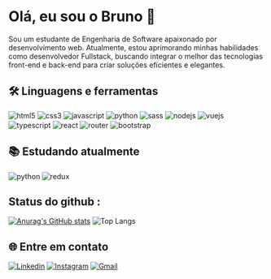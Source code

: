 # Olá, eu sou o Bruno 👋 <br>
Sou um estudante de Engenharia de Software apaixonado por desenvolvimento web. Atualmente, estou aprimorando minhas habilidades como desenvolvedor Fullstack, buscando integrar o melhor das tecnologias front-end e back-end para criar soluções eficientes e elegantes.

## 🛠️ Linguagens e ferramentas
<div style="display: inline_block">
  <img align="center" alt="html5" src="https://img.shields.io/badge/HTML5-E34F26?style=for-the-badge&logo=html5&logoColor=white"/>
  <img align="center" alt="css3" src="https://img.shields.io/badge/CSS3-1572B6?style=for-the-badge&logo=css3&logoColor=white"/>
  <img align="center" alt="javascript" src="https://img.shields.io/badge/JavaScript-323330?style=for-the-badge&logo=javascript&logoColor=F7DF1E"/>
  <img align="center" alt="python" src="https://img.shields.io/badge/Python-14354C?style=for-the-badge&logo=python&logoColor=white"/>
  <img align="center" alt="sass" src="https://img.shields.io/badge/Sass-CC6699?style=for-the-badge&logo=sass&logoColor=white"/>
  <img align="center" alt="nodejs" src="https://img.shields.io/badge/Node.js-43853D?style=for-the-badge&logo=node.js&logoColor=white"/>
  <img align="center" alt="vuejs" src="https://img.shields.io/badge/Vue.js-35495E?style=for-the-badge&logo=vue.js&logoColor=4FC08D"/>
  <img align="center" alt="typescript" src="https://img.shields.io/badge/TypeScript-007ACC?style=for-the-badge&logo=typescript&logoColor=white"/>
  <img align="center" alt="react" src="https://img.shields.io/badge/React-20232A?style=for-the-badge&logo=react&logoColor=61DAFB"/>
  <img align="center" alt="router" src="https://img.shields.io/badge/React_Router-CA4245?style=for-the-badge&logo=react-router&logoColor=white"/>
  <img align="center" alt="bootstrap" src="https://img.shields.io/badge/Bootstrap-563D7C?style=for-the-badge&logo=bootstrap&logoColor=white"/>
</div>

## 📚 Estudando atualmente
<div style="display: inline_block">
  <img align="center" alt="python" src="https://img.shields.io/badge/Python-14354C?style=for-the-badge&logo=python&logoColor=white"/>
  <img align="center" alt="redux" src="https://img.shields.io/badge/Redux-593D88?style=for-the-badge&logo=redux&logoColor=white"/>
</div>

##  Status do github :
[![Anurag's GitHub stats](https://github-readme-stats.vercel.app/api?username=brunops52)](https://github.com/anuraghazra/github-readme-stats)
![Top Langs](https://github-readme-stats.vercel.app/api/top-langs/?username=brunops52&layout=compact)

## 🌐 Entre em contato

[![Linkedin](https://img.shields.io/badge/LinkedIn-0077B5?style=for-the-badge&logo=linkedin&logoColor=white)](https://www.linkedin.com/in/bruno-pereira-da-silva-03a838299/)
[![Instagram](https://img.shields.io/badge/Instagram-E4405F?style=for-the-badge&logo=instagram&logoColor=white)](https://www.instagram.com/brunops64/)
[![Gmail](https://img.shields.io/badge/Gmail-D14836?style=for-the-badge&logo=gmail&logoColor=white)](mailto:brunop.silva5264@gmail.com)


